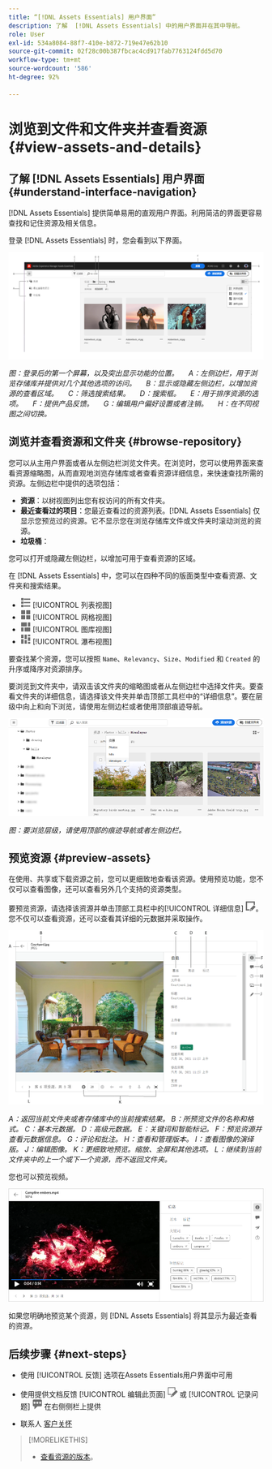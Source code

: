 ```yaml
---
title: “[!DNL Assets Essentials] 用户界面”
description: 了解  [!DNL Assets Essentials] 中的用户界面并在其中导航。
role: User
exl-id: 534a8084-88f7-410e-b872-719e47e62b10
source-git-commit: 02f28c00b387fbcac4cd917fab7763124fdd5d70
workflow-type: tm+mt
source-wordcount: '586'
ht-degree: 92%

---
```


# 浏览到文件和文件夹并查看资源 {#view-assets-and-details}

<!-- TBD: Give screenshots of all views with many assets. Zoom out to showcase how the thumbnails/tiles flow on the UI in different views. -->

<!-- TBD: The options in left sidebar may change. Shared with me and Shared by me are missing for now. Update this section as UI is updated. -->

## 了解 [!DNL Assets Essentials] 用户界面 {#understand-interface-navigation}

[!DNL Assets Essentials] 提供简单易用的直观用户界面。利用简洁的界面更容易查找和记住资源及相关信息。

登录 [!DNL Assets Essentials] 时，您会看到以下界面。

<!-- TBD: Update this screenshot. Remove top bar. Remove 2 labels from top bar. -->

![[!DNL Assets Essentials] 用户界面](assets/essentials-interface1.png)

*图：登录后的第一个屏幕，以及突出显示功能的位置。*
    *A：左侧边栏，用于浏览存储库并提供对几个其他选项的访问。*
    *B：显示或隐藏左侧边栏，以增加资源的查看区域。*
    *C：筛选搜索结果。*
    *D：搜索框。*
    *E：用于排序资源的选项。*
    *F：提供产品反馈。*
    *G：编辑用户偏好设置或者注销。*
    *H：在不同视图之间切换。*

<!-- TBD: Need an embedded video here with narration. It has to be hosted on MPC to be embeddable. -->

## 浏览并查看资源和文件夹 {#browse-repository}

您可以从主用户界面或者从左侧边栏浏览文件夹。在浏览时，您可以使用界面来查看资源缩略图，从而直观地浏览存储库或者查看资源详细信息，来快速查找所需的资源。左侧边栏中提供的选项包括：

* **资源**：以树视图列出您有权访问的所有文件夹。
* **最近查看过的项目**：您最近查看过的资源列表。[!DNL Assets Essentials] 仅显示您预览过的资源。它不显示您在浏览存储库文件或文件夹时滚动浏览的资源。
* **垃圾桶**：

<!-- TBD: Not sure if we want to publish these right now. CC Libs are beta as per Greg.
* **Libraries**: Access to [!DNL Adobe Creative Cloud Team] (CCT) Libraries view. This view is visible only if the user is entitled to CCT Libraries.
-->

<!-- TBD: My Work Space shows task inbox and it is not visible on AEM Cloud Demos as of now. It is the source of truth server hence not documenting My Work Space option for now.
-->

您可以打开或隐藏左侧边栏，以增加可用于查看资源的区域。

在 [!DNL Assets Essentials] 中，您可以在四种不同的版面类型中查看资源、文件夹和搜索结果。

* ![列表视图图标](assets/do-not-localize/list-view.png) [!UICONTROL 列表视图]
* ![网格视图图标](assets/do-not-localize/grid-view.png) [!UICONTROL 网格视图]
* ![图库视图图标](assets/do-not-localize/gallery-view.png) [!UICONTROL 图库视图]
* ![瀑布视图图标](assets/do-not-localize/waterfall-view.png) [!UICONTROL 瀑布视图]

要查找某个资源，您可以按照 `Name`、`Relevancy`、`Size`、`Modified` 和 `Created` 的升序或降序对资源排序。

要浏览到文件夹中，请双击该文件夹的缩略图或者从左侧边栏中选择文件夹。要查看文件夹的详细信息，请选择该文件夹并单击顶部工具栏中的“详细信息”。要在层级中向上和向下浏览，请使用左侧边栏或者使用顶部痕迹导航。

![浏览文件夹](assets/browsing-folders.png)

*图：要浏览层级，请使用顶部的痕迹导航或者左侧边栏。*

## 预览资源 {#preview-assets}

在使用、共享或下载资源之前，您可以更细致地查看该资源。使用预览功能，您不仅可以查看图像，还可以查看另外几个支持的资源类型。

要预览资源，请选择该资源并单击顶部工具栏中的[!UICONTROL 详细信息] ![详细信息图标](assets/do-not-localize/edit-in-icon.png)。您不仅可以查看资源，还可以查看其详细的元数据并采取操作。

![预览资源](assets/preview-asset.png)

*A：返回当前文件夹或者存储库中的当前搜索结果。*
*B：所预览文件的名称和格式。*
*C：基本元数据。*
*D：高级元数据。*
*E：关键词和智能标记。*
*F：预览资源并查看元数据信息。*
*G：评论和批注。*
*H：查看和管理版本。*
*I：查看图像的演绎版。*
*J：编辑图像。*
*K：更细致地预览。缩放、全屏和其他选项。*
*L：继续到当前文件夹中的上一个或下一个资源，而不返回文件夹。*

您也可以预览视频。

![视频预览](/help/assets/preview-video.png)

如果您明确地预览某个资源，则 [!DNL Assets Essentials] 将其显示为最近查看的资源。

<!-- TBD: Describe the options.

Explicitly previewed assets are displayed as recently viewed assets. Give screenshot of this.
Other use cases after previewing.
-->

## 后续步骤 {#next-steps}

* 使用 [!UICONTROL 反馈] 选项在Assets Essentials用户界面中可用

* 使用提供文档反馈 [!UICONTROL 编辑此页面] ![编辑页面](assets/do-not-localize/edit-page.png) 或 [!UICONTROL 记录问题] ![创建GitHub问题](assets/do-not-localize/github-issue.png) 在右侧侧栏上提供

* 联系人 [客户关怀](https://experienceleague.adobe.com/?support-solution=General#support)

>[!MORELIKETHIS]
>
>* [查看资源的版本](/help/manage-organize.md#view-versions)。

